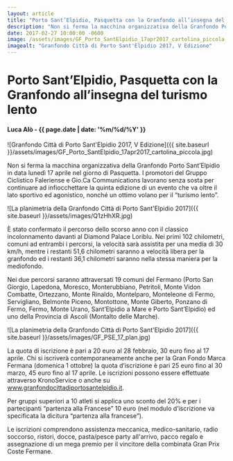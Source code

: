 ```yaml
---
layout: article
title: "Porto Sant’Elpidio, Pasquetta con la Granfondo all’insegna del turismo lento"
description: "Non si ferma la macchina organizzativa della Granfondo Porto Sant’Elpidio in data lunedì 17 aprile nel giorno di Pasquetta. I promotori del Gruppo Ciclistico Faleriense e Gio.Ca Communications lavorano senza sosta per continuare ad infiocchettare la quinta edizione di un evento che va oltre il lato sportivo ed agonistico, nonché un ottimo volano per il turismo lento."
date: 2017-02-27 10:00:00 -0600
image: /assets/images/GF_Porto_SantElpidio_17apr2017_cartolina_piccola.jpg
imagealt: "Granfondo Città di Porto Sant'Elpidio 2017, V Edizione"
---
```


# Porto Sant’Elpidio, Pasquetta con la Granfondo all’insegna del turismo lento

#### Luca Alò - {{ page.date | date: '%m/%d/%Y' }}

![Granfondo Città di Porto Sant'Elpidio 2017, V Edizione]({{ site.baseurl }}/assets/images/GF_Porto_SantElpidio_17apr2017_cartolina_piccola.jpg)

Non si ferma la macchina organizzativa della Granfondo Porto Sant’Elpidio in data lunedì 17 aprile nel giorno di Pasquetta. I promotori del Gruppo Ciclistico Faleriense e Gio.Ca Communications lavorano senza sosta per continuare ad infiocchettare la quinta edizione di un evento che va oltre il lato sportivo ed agonistico, nonché un ottimo volano per il “turismo lento”.

![La planimetria della Granfondo Città di Porto Sant'Elpidio 2017]({{ site.baseurl }}/assets/images/Q1zHhXR.jpg)

È stato confermato il percorso dello scorso anno con il classico incolonnamento davanti al Diamond Palace Loriblu. Nei primi 102 chilometri, comuni ad entrambi i percorsi, la velocità sarà assistita per una media di 30 km/h, mentre i restanti 51,6 chilometri saranno a velocità libera per la granfondo ed i restanti 36,1 chilometri saranno nella stessa maniera per la mediofondo.

Nei due percorsi saranno attraversati 19 comuni del Fermano (Porto San Giorgio, Lapedona, Moresco, Monterubbiano, Petritoli, Monte Vidon Combatte, Ortezzano, Monte Rinaldo, Montelparo, Monteleone di Fermo, Servigliano, Belmonte Piceno, Montottone, Monte Giberto, Ponzano di Fermo, Fermo, Monte Urano, Sant’Elpidio a Mare e Porto Sant’Elpidio) ed uno della Provincia di Ascoli (Montalto delle Marche).

![La planimetria della Granfondo Città di Porto Sant'Elpidio 2017]({{ site.baseurl }}/assets/images/GF_PSE_17_plan.jpg)

La quota di iscrizione è pari a 20 euro al 28 febbraio, 30 euro fino al 17 aprile. Chi si iscriverà contemporaneamente anche per la Gran Fondo Marca Fermana (domenica 1 ottobre) la quota d’iscrizione è pari 25 euro fino al 30 marzo, 45 euro fino al 17 aprile. Le iscrizioni possono essere effettuate attraverso KronoService o anche su www.granfondocittadiportosantelpidio.it.

Per gruppi superiori a 10 atleti si applica uno sconto del 20% e per i partecipanti “partenza alla Francese” 10 euro (nel modulo d’iscrizione va specificata la dicitura “partenza alla francese”).

Le iscrizioni comprendono assistenza meccanica, medico-sanitario, radio soccorso, ristori, docce, pasta/pesce party all'arrivo, pacco regalo e assegnazione di un mega premio per il vincitore della combinata Gran Prix Coste Fermane.